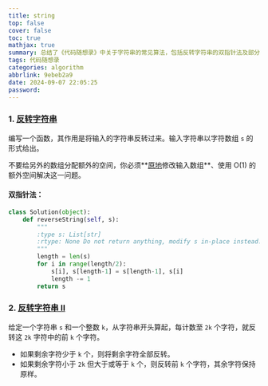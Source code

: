 ```yaml
---
title: string
top: false
cover: false
toc: true
mathjax: true
summary: 总结了《代码随想录》中关于字符串的常见算法，包括反转字符串的双指针法及部分反转的实现方法。
tags: 代码随想录
categories: algorithm
abbrlink: 9ebeb2a9
date: 2024-09-07 22:05:25
password:
---
```


### 1. [反转字符串](https://leetcode.cn/problems/reverse-string/)

编写一个函数，其作用是将输入的字符串反转过来。输入字符串以字符数组 `s` 的形式给出。

不要给另外的数组分配额外的空间，你必须**[原地](https://baike.baidu.com/item/原地算法)修改输入数组**、使用 O(1) 的额外空间解决这一问题。

#### 双指针法：

```python
class Solution(object):
    def reverseString(self, s):
        """
        :type s: List[str]
        :rtype: None Do not return anything, modify s in-place instead.
        """
        length = len(s)
        for i in range(length/2):
            s[i], s[length-1] = s[length-1], s[i]
            length -= 1
        return s
```



### 2. [反转字符串 II](https://leetcode.cn/problems/reverse-string-ii/)

给定一个字符串 `s` 和一个整数 `k`，从字符串开头算起，每计数至 `2k` 个字符，就反转这 `2k` 字符中的前 `k` 个字符。

- 如果剩余字符少于 `k` 个，则将剩余字符全部反转。
- 如果剩余字符小于 `2k` 但大于或等于 `k` 个，则反转前 `k` 个字符，其余字符保持原样。

 
